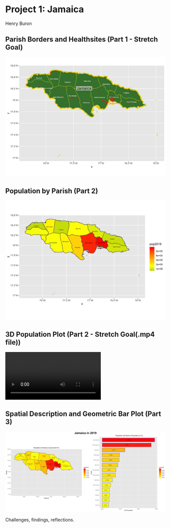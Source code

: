 # Project 1: Jamaica

Henry Buron

## Parish Borders and Healthsites (Part 1 - Stretch Goal)

![](jaimaica_gadm.png)

## Population by Parish (Part 2)

![](jam_pop2019C.png)

## 3D Population Plot (Part 2 - Stretch Goal(.mp4 file))

![](jam_pop2019E.mp4)

## Spatial Description and Geometric Bar Plot (Part 3)

![](jam_final1.png)

Challenges, findings, reflections.
